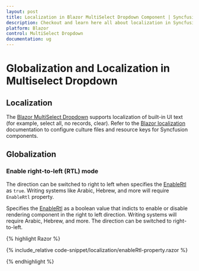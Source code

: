 ```yaml
---
layout: post
title: Localization in Blazor MultiSelect Dropdown Component | Syncfusion
description: Checkout and learn here all about localization in Syncfusion Blazor MultiSelect Dropdown component and more.
platform: Blazor
control: MultiSelect Dropdown
documentation: ug
---
```


# Globalization and Localization in Multiselect Dropdown

## Localization

The [Blazor MultiSelect Dropdown](https://www.syncfusion.com/blazor-components/blazor-multiselect-dropdown) supports localization of built-in UI text (for example, select all, no records, clear). Refer to the [Blazor localization](https://blazor.syncfusion.com/documentation/common/localization) documentation to configure culture files and resource keys for Syncfusion components.
## Globalization

### Enable right-to-left (RTL) mode

The direction can be switched to right to left when specifies the [EnableRtl](https://help.syncfusion.com/cr/blazor/Syncfusion.Blazor.DropDowns.DropDownListModel-2.html#Syncfusion_Blazor_DropDowns_DropDownListModel_2_EnableRtl) as `true`. Writing systems like Arabic, Hebrew, and more will require `EnableRtl` property.

Specifies the [EnableRtl](https://help.syncfusion.com/cr/blazor/Syncfusion.Blazor.DropDowns.DropDownListModel-2.html#Syncfusion_Blazor_DropDowns_DropDownListModel_2_EnableRtl) as a boolean value that indicts to enable or disable rendering component in the right to left direction. Writing systems will require Arabic, Hebrew, and more. The direction can be switched to right-to-left.

{% highlight Razor %}

{% include_relative code-snippet/localization/enableRtl-property.razor %}

{% endhighlight %}